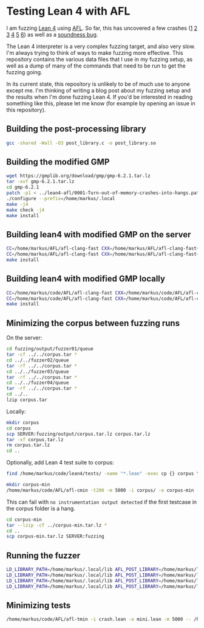 # Testing Lean 4 with AFL
I am fuzzing [Lean 4](https://github.com/leanprover/lean4) using [AFL](https://github.com/google/AFL/).
So far, this has uncovered a few crashes ([1](https://github.com/leanprover/lean4/issues/283)
[2](https://github.com/leanprover/lean4/issues/297)
[3](https://github.com/leanprover/lean4/issues/301)
[4](https://github.com/leanprover/lean4/commit/c4cfbceb710c72dacb525ce658b9a57922dea912)
[5](https://github.com/leanprover/lean4/issues/302)
[6](https://github.com/leanprover/lean4/issues/303)) as well as a [soundness bug](https://leanprover-community.github.io/archive/stream/270676-lean4/topic/Contradiction.3F.html#224625352).

The Lean 4 interpreter is a very complex fuzzing target, and also very slow. I'm
always trying to think of ways to make fuzzing more effective. This repository
contains the various data files that I use in my fuzzing setup, as well as a dump
of many of the commands that need to be run to get the fuzzing going.

In its current state, this repository is unlikely to be of much use to anyone except
me. I'm thinking of writing a
blog post about my fuzzing setup and the results when I'm done fuzzing Lean 4.
If you'd be interested in reading something like this, please let me know (for
example by opening an issue in this repository).

## Building the post-processing library
```bash
gcc -shared -Wall -O3 post_library.c -o post_library.so
```

## Building the modified GMP
```bash
wget https://gmplib.org/download/gmp/gmp-6.2.1.tar.lz
tar -xvf gmp-6.2.1.tar.lz
cd gmp-6.2.1
patch -p1 < ../lean4-afl/0001-Turn-out-of-memory-crashes-into-hangs.patch
./configure --prefix=/home/markus/.local
make -j4
make check -j4
make install
```

## Building lean4 with modified GMP on the server
```bash
CC=/home/markus/AFL/afl-clang-fast CXX=/home/markus/AFL/afl-clang-fast++ AFL_INST_RATIO=10 LEAN_CXX=/home/markus/AFL/afl-clang-fast++ CMAKE_PREFIX_PATH=/home/markus/.local cmake -DCMAKE_INSTALL_PREFIX=/home/markus/lean4/build ..
CC=/home/markus/AFL/afl-clang-fast CXX=/home/markus/AFL/afl-clang-fast++ AFL_INST_RATIO=10 LEAN_CXX=/home/markus/AFL/afl-clang-fast++ CMAKE_PREFIX_PATH=/home/markus/.local make -j4
make install
```

## Building lean4 with modified GMP locally
```bash
CC=/home/markus/code/AFL/afl-clang-fast CXX=/home/markus/code/AFL/afl-clang-fast++ AFL_INST_RATIO=10 LEAN_CXX=/home/markus/code/AFL/afl-clang-fast++ CMAKE_PREFIX_PATH=/home/markus/.local cmake -DCMAKE_INSTALL_PREFIX=/home/markus/code/lean4/build ..
CC=/home/markus/code/AFL/afl-clang-fast CXX=/home/markus/code/AFL/afl-clang-fast++ AFL_INST_RATIO=10 LEAN_CXX=/home/markus/code/AFL/afl-clang-fast++ CMAKE_PREFIX_PATH=/home/markus/.local make -j16
make install
```

## Minimizing the corpus between fuzzing runs
On the server:
```bash
cd fuzzing/output/fuzzer01/queue
tar -cf ../../corpus.tar *
cd ../../fuzzer02/queue
tar -rf ../../corpus.tar *
cd ../../fuzzer03/queue
tar -rf ../../corpus.tar *
cd ../../fuzzer04/queue
tar -rf ../../corpus.tar *
cd ../..
lzip corpus.tar
```
Locally:
```bash
mkdir corpus
cd corpus
scp SERVER:fuzzing/output/corpus.tar.lz corpus.tar.lz
tar -xf corpus.tar.lz
rm corpus.tar.lz
cd ..
```

Optionally, add Lean 4 test suite to corpus:
```bash
find /home/markus/code/lean4/tests/ -name "*.lean" -exec cp {} corpus \;
```

```bash
mkdir corpus-min
/home/markus/code/AFL/afl-cmin -t200 -m 5000 -i corpus/ -o corpus-min -- /home/markus/code/lean4/build/bin/lean @@
```
This can fail with `no instrumentation output detected` if the first testcase in the
corpus folder is a hang.

```bash
cd corpus-min
tar --lzip -cf ../corpus-min.tar.lz *
cd ..
scp corpus-min.tar.lz SERVER:fuzzing
```

## Running the fuzzer

```bash
LD_LIBRARY_PATH=/home/markus/.local/lib AFL_POST_LIBRARY=/home/markus/lean4-afl/post_library.so /home/markus/AFL/afl-fuzz -m 5000 -i corpus/ -o output/ -x /home/markus/lean4-afl/lean4.dict -M fuzzer01 -- /home/markus/lean4/build/bin/lean @@
LD_LIBRARY_PATH=/home/markus/.local/lib AFL_POST_LIBRARY=/home/markus/lean4-afl/post_library.so /home/markus/AFL/afl-fuzz -m 5000 -i corpus/ -o output/ -x /home/markus/lean4-afl/lean4.dict -S fuzzer02 -- /home/markus/lean4/build/bin/lean @@
LD_LIBRARY_PATH=/home/markus/.local/lib AFL_POST_LIBRARY=/home/markus/lean4-afl/post_library.so /home/markus/AFL/afl-fuzz -m 5000 -i corpus/ -o output/ -x /home/markus/lean4-afl/lean4.dict -S fuzzer03 -- /home/markus/lean4/build/bin/lean @@
LD_LIBRARY_PATH=/home/markus/.local/lib AFL_POST_LIBRARY=/home/markus/lean4-afl/post_library.so /home/markus/AFL/afl-fuzz -m 5000 -i corpus/ -o output/ -x /home/markus/lean4-afl/lean4.dict -S fuzzer04 -- /home/markus/lean4/build/bin/lean @@
```

## Minimizing tests

```bash
/home/markus/code/AFL/afl-tmin -i crash.lean -o mini.lean -m 5000 -- /home/markus/code/lean4/build/bin/lean @@
```

